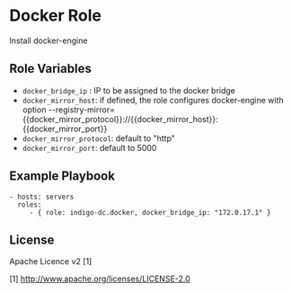 Docker Role
=========

Install docker-engine

Role Variables
--------------

- `docker_bridge_ip` : IP to be assigned to the docker bridge 
- `docker_mirror_host`: if defined, the role configures docker-engine with option --registry-mirror={{docker_mirror_protocol}}://{{docker_mirror_host}}:{{docker_mirror_port}}
- `docker_mirror_protocol`: default to "http"
- `docker_mirror_port`: default to 5000

Example Playbook
----------------

    - hosts: servers
      roles:
         - { role: indigo-dc.docker, docker_bridge_ip: "172.0.17.1" }


License
-------

Apache Licence v2 [1]

[1] http://www.apache.org/licenses/LICENSE-2.0
